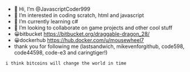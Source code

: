 - 👋 Hi, I’m @JavascriptCoder999
- 👀 I’m interested in coding scratch, html and javascript
- 🌱 I’m currently learning c#
- 💞️ I’m looking to collaborate on game projects and other cool stuff
- 😀bitbucket https://bitbucket.org/draggable-dragon_28/
- 😀dockerhub https://hub.docker.com/u/mousewheel7
- thank you for following me (lastsandwich, mikevenforgithub, code598, code44598, code-e3 and caringtiger!)

`i think bitcoins will change the world in time`
<!---
JavascriptCoder999/JavascriptCoder999 is a ✨ special ✨ repository because its `README.md` (this file) appears on your GitHub profile.
You can click the Preview link to take a look at your changes.
--->
